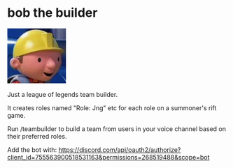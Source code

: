 # bob the builder

![boblol.png](boblol.png)

Just a league of legends team builder.

It creates roles named "Role: Jng" etc for each role on a summoner's rift game.

Run /teambuilder to build a team from users in your voice channel based on their preferred roles.

Add the bot with: https://discord.com/api/oauth2/authorize?client_id=755563900518531163&permissions=268519488&scope=bot